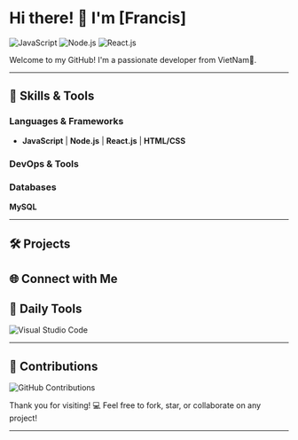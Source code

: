# Hi there! 👋 I'm [Francis]  

![JavaScript](https://img.shields.io/badge/JavaScript-Expert-yellow?style=flat&logo=javascript)
![Node.js](https://img.shields.io/badge/Node.js-Developer-green?style=flat&logo=node.js)
![React.js](https://img.shields.io/badge/React.js-Frontend-blue?style=flat&logo=react)

Welcome to my GitHub! I'm a passionate developer from VietNam🚀.

---

## 🚀 **Skills & Tools**

### Languages & Frameworks
- **JavaScript** | **Node.js** | **React.js** | **HTML/CSS**

### DevOps & Tools


### Databases
**MySQL**

---

## 🛠️ **Projects**



## 🌐 **Connect with Me**



## 🔧 **Daily Tools**
![Visual Studio Code](https://img.shields.io/badge/Editor-VSCode-blue?style=flat&logo=visual-studio-code)


---

## 🤝 **Contributions**
![GitHub Contributions](https://github-readme-streak-stats.herokuapp.com/?user=yourusername&theme=dark)

Thank you for visiting! 💻 Feel free to fork, star, or collaborate on any project!

---


